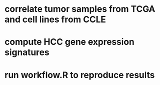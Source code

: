 # correlate tumor samples from TCGA and cell lines from CCLE
# compute HCC gene expression signatures
# run workflow.R to reproduce results
